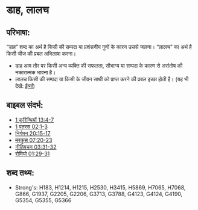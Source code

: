 # डाह, लालच #

## परिभाषा: ##

“डाह” शब्द का अर्थ है किसी की सम्पदा या प्रशंसनीय गुणों के कारण उससे जलना। “लालच” का अर्थ है किसी चीज की प्रबल अभिलाषा करना।
* डाह आम तौर पर किसी अन्य व्यक्ति की सफलता, सौभाग्य या सम्पदा के कारण से असंतोष की नकारात्मक भावना है।
* लालच किसी की सम्पदा या किसी के जीवन साथी को प्राप्त करने की प्रबल इच्छा होती है।
(यह भी देखें: [ईर्ष्या](../kt/jealous.md))

## बाइबल संदर्भ: ##

* [1 कुरिन्थियों 13:4-7](rc://en/tn/help/1co/13/04)
* [1 पतरस 02:1-3](rc://en/tn/help/1pe/02/01)
* [निर्गमन 20:15-17](rc://en/tn/help/exo/20/15)
* [मरकुस 07:20-23](rc://en/tn/help/mrk/07/20)
* [नीतिवचन 03:31-32](rc://en/tn/help/pro/03/31)
* [रोमियो 01:29-31](rc://en/tn/help/rom/01/29)

## शब्द तथ्य: ##

* Strong's: H183, H1214, H1215, H2530, H3415, H5869, H7065, H7068, G866, G1937, G2205, G2206, G3713, G3788, G4123, G4124, G4190, G5354, G5355, G5366
